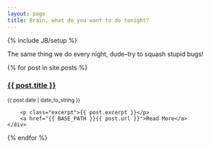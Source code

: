 ```yaml
---
layout: page
title: Brain, what do you want to do tonight?
---
```

{% include JB/setup %}

<p class="lead">
    The same thing we do every night, dude&ndash;try to squash stupid bugs!
</p>

<div class="posts_list">
  {% for post in site.posts %}
    <div class="post">
        <div class="row">
            <h3 class="col-md-10">
                <a href="{{ BASE_PATH }}{{ post.url }}">{{ post.title }}</a>
            </h3>
            <small class="date col-md-2">{{ post.date | date_to_string }}</small>
        </div>

        <p class="excerpt">{{ post.excerpt }}</p>
        <a href="{{ BASE_PATH }}{{ post.url }}">Read More</a>
    </div>
  {% endfor %}
</div>

